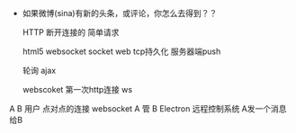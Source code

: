 - 如果微博(sina)有新的头条，或评论，你怎么去得到？？

  HTTP  断开连接的  简单请求

  html5  websocket  socket  web  tcp持久化  服务器端push

  轮询  ajax

  webscoket   第一次http连接  ws  

 A    B   用户  点对点的连接   websocket
 A  管 B
 Electron  远程控制系统
 A发一个消息给B